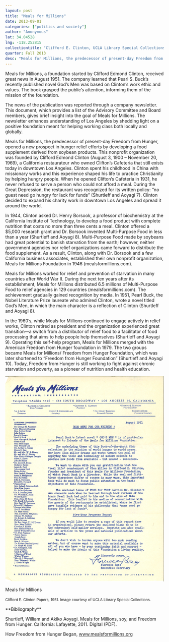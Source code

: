 ```yaml
---
layout: post
title: "Meals for Millions"
date: 2013-09-01
categories: ["politics and society"]
author: "Anonymous"
lat: 34.04528
lng: -118.252815
collectiontitle: "Clifford E. Clinton, UCLA Library Special Collections"
quarter: Fall 2013
desc: "Meals for Millions, the predecessor of present-day Freedom from Hunger, opened a new prospect in hunger relief efforts by developing a food supplement derived from soybean products. This nonprofit organization was founded by Clifford Edmond Clinton (August 3, 1900 – November 20, 1969), a California restaurateur who owned Clifton’s Cafeteria  that still exists today in downtown Los Angeles."
---
```

Meals for Millions, a foundation started by Clifford Edmond Clinton, received great news in August 1951. The company learned that Pearl S. Buck’s recently published novel God’s Men was based on Clinton’s work ethic and values. The book grasped the public’s attention, informing them of the mission of the foundation.

The news of the publication was reported through a company newsletter. This document, which provides a list of the Advisory Committee and Board members, gives brief insight into the goal of Meals for Millions. The newsletter enhances understanding of Los Angeles by shedding light on a positive foundation meant for helping working class both locally and globally.

Meals for Millions, the predecessor of present-day Freedom from Hunger, opened a new prospect in hunger relief efforts by developing a food supplement derived from soybean products. This nonprofit organization was founded by Clifford Edmond Clinton (August 3, 1900 – November 20, 1969), a California restaurateur who owned Clifton’s Cafeteria  that still exists today in downtown Los Angeles. Clinton spent his childhood in China with missionary works and this experience shaped his life to practice Christianity by helping hungry people. When he opened Clifton’s Cafeteria in 1931, he never refused to serve a person who could not afford a meal. During the Great Depression, the restaurant was recognized for its written policy: “no guest need go hungry for lack for funds” (Shurtleff and Aoyagi 7). Clinton decided to expand his charity work in downtown Los Angeles and spread it around the world.

In 1944, Clinton asked Dr. Henry Borsook, a professor of biochemistry at the California Institute of Technology, to develop a food product with complete nutrition that costs no more than three cents a meal. Clinton offered a $5,000 research grant and Dr. Borsook invented Multi-Purpose Food in less than a year (Shurtleff and Aoyagi 8). Multi-Purpose Food made by soybeans had great potential to banish starvation from the earth; however, neither government agencies nor relief organizations came forward to distribute the food supplement. As a result, Clinton, along with Dr. Borsook and a few California business associates, established their own nonprofit organization, Meals for Millions Foundation in 1946 (mealsformillions.com).

Meals for Millions worked for relief and prevention of starvation in many countries after World War II. During the next ten years after its establishment, Meals for Millions distributed 6.5 millions of Multi-Purpose Food to relief agencies in 129 countries (mealsformillions.com). The achievement gradually gained recognition by media. In 1951, Pearl Buck, the Nobel Literature Prize laureate who admired Clinton, wrote a novel titled God’s Men, in which the main character is a reflection of Clinton (Shurtleff and Aoyagi 8).

In the 1960’s, while Meals for Millions continued to engage actively in relief works, Clinton retired as president and the organization experienced great transition—a switch from a distributor of relief food to a facilitator of food processing that aims to help people help themselves (Shurtleff and Aoyagi 9). Operating this self-help program, Meals for Millions merged with the American Freedom from Hunger foundation in 1979. The two groups became Meals for Millions/ Freedom from Hunger Foundation, which was later shortened to “Freedom from Hunger Foundation” (Shurtleff and Aoyagi 10). Today, Freedom from Hunger is still working to fight against chronic starvation and poverty, as a pioneer of nutrition and health education.


<img src='images/meals_for_millions.jpg' alt='Newsletter released August 1951 announcing the realease of the novel &#34;God&#39;s Men&#34;. The novel&#39;s protagonist is based on the founder and President of Meals for Millions.'>
<figcaption><p>Meals for Millions</p><p><small>Clifford E. Clinton Papers, 1951. Image courtesy of UCLA Library Special Collections.</small></p>
<section id="categories" markdown="1">
**Bibliography**

Shurtleff, William and Akiko Aoyagi. Meals for Millions, soy, and Freedom from Hunger. California: Lafayette, 2011. Digital (PDF).

How Freedom from Hunger Began, www.mealsformillions.org


</section>